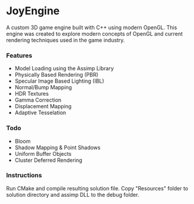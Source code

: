 # JoyEngine
A custom 3D game engine built with C++ using modern OpenGL. This engine was created to explore modern concepts of OpenGL and current rendering techniques used in the game industry.

### Features
  * Model Loading using the Assimp Library
  * Physically Based Rendering (PBR)
  * Specular Image Based Lighting (IBL)
  * Normal/Bump Mapping
  * HDR Textures
  * Gamma Correction
  * Displacement Mapping
  * Adaptive Tesselation

### Todo
  * Bloom
  * Shadow Mapping & Point Shadows
  * Uniform Buffer Objects
  * Cluster Deferred Rendering


### Instructions
Run CMake and compile resulting solution file. Copy "Resources" folder to solution directory and assimp DLL to the debug folder.
